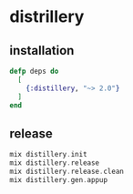 # distrillery

## installation

``` elixir
defp deps do
  [
    {:distillery, "~> 2.0"}
  ]
end
```

## release

``` elixir
mix distillery.init
mix distillery.release
mix distillery.release.clean
mix distillery.gen.appup
```
